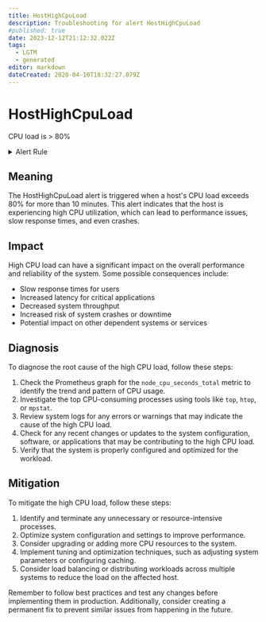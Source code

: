 ```yaml
---
title: HostHighCpuLoad
description: Troubleshooting for alert HostHighCpuLoad
#published: true
date: 2023-12-12T21:12:32.022Z
tags: 
  - LGTM
  - generated
editor: markdown
dateCreated: 2020-04-10T18:32:27.079Z
---
```


# HostHighCpuLoad

CPU load is > 80%

<details>
  <summary>Alert Rule</summary>

{{% rule "host-and-hardware/node-exporter.yml" "HostHighCpuLoad" %}}

{{% comment %}}

```yaml
alert: HostHighCpuLoad
expr: (sum by (instance) (avg by (mode, instance) (rate(node_cpu_seconds_total{mode!="idle"}[2m]))) > 0.8) * on(instance) group_left (nodename) node_uname_info{nodename=~".+"}
for: 10m
labels:
    severity: warning
annotations:
    summary: Host high CPU load (instance {{ $labels.instance }})
    description: |-
        CPU load is > 80%
          VALUE = {{ $value }}
          LABELS = {{ $labels }}
    runbook: https://github.com/srerun/prometheus-alerts/blob/main/content/runbooks/node-exporter/HostHighCpuLoad.md

```

{{% /comment %}}

</details>


## Meaning

The HostHighCpuLoad alert is triggered when a host's CPU load exceeds 80% for more than 10 minutes. This alert indicates that the host is experiencing high CPU utilization, which can lead to performance issues, slow response times, and even crashes.

## Impact

High CPU load can have a significant impact on the overall performance and reliability of the system. Some possible consequences include:

* Slow response times for users
* Increased latency for critical applications
* Decreased system throughput
* Increased risk of system crashes or downtime
* Potential impact on other dependent systems or services

## Diagnosis

To diagnose the root cause of the high CPU load, follow these steps:

1. Check the Prometheus graph for the `node_cpu_seconds_total` metric to identify the trend and pattern of CPU usage.
2. Investigate the top CPU-consuming processes using tools like `top`, `htop`, or `mpstat`.
3. Review system logs for any errors or warnings that may indicate the cause of the high CPU load.
4. Check for any recent changes or updates to the system configuration, software, or applications that may be contributing to the high CPU load.
5. Verify that the system is properly configured and optimized for the workload.

## Mitigation

To mitigate the high CPU load, follow these steps:

1. Identify and terminate any unnecessary or resource-intensive processes.
2. Optimize system configuration and settings to improve performance.
3. Consider upgrading or adding more CPU resources to the system.
4. Implement tuning and optimization techniques, such as adjusting system parameters or configuring caching.
5. Consider load balancing or distributing workloads across multiple systems to reduce the load on the affected host.

Remember to follow best practices and test any changes before implementing them in production. Additionally, consider creating a permanent fix to prevent similar issues from happening in the future.